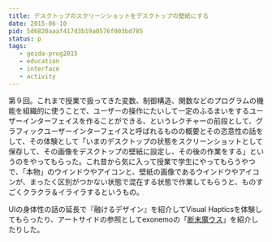 ```yaml
---
title: デスクトップのスクリーンショットをデスクトップの壁紙にする
date: 2015-06-10
pid: 5d6820aaaf417d3b19a0576f003bd785
status: p
tags:
   - geida-prog2015
   - education
   - interface
   - activity
---
```


第９回。これまで授業で扱ってきた変数、制御構造、関数などのプログラムの機能を組織的に使うことで、ユーザーの操作にたいして一定のふるまいをするユーザーインターフェイスを作ることができる、というレクチャーの前段として、グラフィックユーザーインターフェイスと呼ばれるものの概要とその恣意性の話をして、その体験として「いまのデスクトップの状態をスクリーンショットとして保存して、その画像をデスクトップの壁紙に設定し、その後の作業をする」というのをやってもらった。これ昔から気に入って授業で学生にやってもらうやつで、「本物」のウインドウやアイコンと、壁紙の画像であるウインドウやアイコンが、まったく区別がつかない状態で混在する状態で作業してもらうと、ものすごくクラクラ＆イライラするというもの。

UIの身体性の話の延長で『融けるデザイン』を紹介してVisual Hapticsを体験してもらったり、アートサイドの参照としてexonemoの「[断末魔ウス][1]」を紹介したりした。

[1]:	http://exonemo.com/DanmatsuMouse/indexJ.html